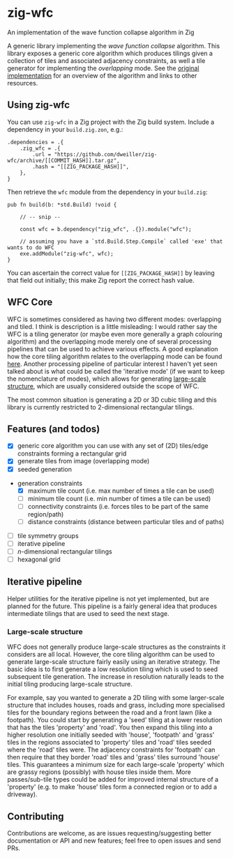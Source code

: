 # zig-wfc
An implementation of the wave function collapse algorithm in Zig

A generic library implementing the *wave function collapse* algorithm. This library exposes a generic core algorithm which produces tilings given a collection of tiles and associated adjacency constraints, as well a tile generator for implementing the _overlapping_ mode. See the [original implementation](https://github.com/mxgmn/WaveFunctionCollapse) for an overview of the algorithm and links to other resources.

## Using zig-wfc

You can use `zig-wfc` in a Zig project with the Zig build system. Include a dependency in your `build.zig.zon`, e.g.:
```
.dependencies = .{
    .zig_wfc = .{
        .url = "https://github.com/dweiller/zig-wfc/archive/[[COMMIT_HASH]].tar.gz",
        .hash = "[[ZIG_PACKAGE_HASH]]",
    },
}
```

Then retrieve the `wfc` module from the dependency in your `build.zig`:
```
pub fn build(b: *std.Build) !void {

    // -- snip --

    const wfc = b.dependency("zig_wfc", .{}).module("wfc");

    // assuming you have a `std.Build.Step.Compile` called 'exe' that wants to do WFC
    exe.addModule("zig-wfc", wfc);
}
```

You can ascertain the correct value for `[[ZIG_PACKAGE_HASH]]` by leaving that field out initially; this make Zig report the correct hash value.

## WFC Core

WFC is sometimes considered as having two different modes: overlapping and tiled. I think is description is a little misleading: I would rather say the WFC is a tiling generator (or maybe even more generally a graph colouring algorithm) and the overlapping mode merely one of several processing pipelines that can be used to achieve various effects. A good explanation how the core tiling algorithm relates to the overlapping mode can be found [here](https://www.gridbugs.org/wave-function-collapse/). Another processing pipeline of particular interest I haven't yet seen talked about is what could be called the 'iterative mode' (if we want to keep the nomenclature of modes), which allows for generating [large-scale structure](#large-scale-structure), which are usually considered outside the scope of WFC.

The most common situation is generating a 2D or 3D cubic tiling and this library is currently restricted to 2-dimensional rectangular tilings.

## Features (and todos)

  - [x] generic core algorithm you can use with any set of (2D) tiles/edge constraints forming a rectangular grid
  - [x] generate tiles from image (overlapping mode)
  - [x] seeded generation
  - generation constraints
    - [x] maximum tile count (i.e. max number of times a tile can be used)
    - [ ] minimum tile count (i.e. min number of times a tile can be used)
    - [ ] connectivity constraints (i.e. forces tiles to be part of the same region/path)
    - [ ] distance constraints (distance between particular tiles and of paths)
  - [ ] tile symmetry groups
  - [ ] iterative pipeline
  - [ ] _n_-dimensional rectangular tilings
  - [ ] hexagonal grid

## Iterative pipeline

Helper utilities for the iterative pipeline is not yet implemented, but are planned for the future. This pipeline is a fairly general idea that produces intermediate tilings that are used to seed the next stage.

### Large-scale structure

WFC does not generally produce large-scale structures as the constraints it considers are all local. However, the core tiling algorithm can be used to generate large-scale structure fairly easily using an iterative strategy. The basic idea is to first generate a low resolution tiling which is used to seed subsequent tile generation. The increase in resolution naturally leads to the initial tiling producing large-scale structure.

For example, say you wanted to generate a 2D tiling with some larger-scale structure that includes houses, roads and grass, including more specialised tiles for the boundary regions between the road and a front lawn (like a footpath). You could start by generating a 'seed' tiling at a lower resolution that has the tiles 'property' and 'road'. You then expand this tiling into a higher resolution one initially seeded with 'house', 'footpath' and 'grass' tiles in the regions associated to 'property' tiles and 'road' tiles seeded where the 'road' tiles were. The adjacency constraints for 'footpath' can then require that they border 'road' tiles and 'grass' tiles surround 'house' tiles. This guarantees a minimum size for each large-scale 'property' which are grassy regions (possibly) with house tiles inside them. More passes/sub-tile types could be added for improved internal structure of a 'property' (e.g. to make 'house' tiles form a connected region or to add a driveway).


## Contributing

Contributions are welcome, as are issues requesting/suggesting better documentation or API and new features; feel free to open issues and send PRs.
